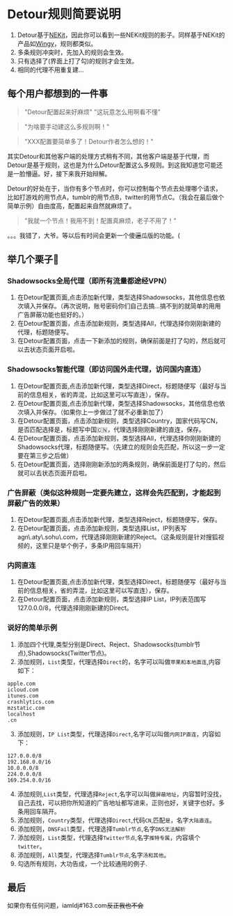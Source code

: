 # Detour规则简要说明

1. Detour基于[NEKit](https://github.com/zhuhaow/NEKit)，因此你可以看到一些NEKit规则的影子。同样基于NEKit的产品如[Wingy](https://github.com/hellowingy/wingy-announcement)，规则都类似。
2. 多条规则冲突时，先加入的规则会生效。
3. 只有选择了(界面上打了勾)的规则才会生效。
4. 相同的代理不用重复建...

## 每个用户都想到的一件事
>"Detour配置起来好麻烦"  "这玩意怎么用啊看不懂"

>"为啥要手动建这么多规则啊！"

>"XXX配置要简单多了！Detour作者怎么想的！"

其实Detour和其他客户端的处理方式稍有不同，其他客户端是基于代理，而Detour是基于规则，这也是为什么Detour配置这么多规则。到这我知道您可能还是一脸懵逼。好，接下来我开始辩解。

Detour的好处在于，当你有多个节点时，你可以控制每个节点去处理哪个请求，比如打游戏的用节点A，tumblr的用节点B，twitter的用节点C。（我会在最后做个简单示例）自由度高，配置起来自然就麻烦了。
>"我就一个节点！我用不到！配置真麻烦，老子不用了！"

。。。我错了，大爷。等以后有时间会更新一个傻~~逼~~瓜版的功能。(

## 举几个栗子🌰
### Shadowsocks全局代理（即所有流量都途经VPN）
1. 在Detour配置页面,点击添加新代理，类型选择Shadowsocks，其他信息也依次填入并保存。（再次说明，账号密码你们自己去搞...搞不到的就简单的用用广告屏蔽功能也挺好的。）
2. 在Detour配置页面，点击添加新规则，类型选择All，代理选择你刚刚新建的代理，标题随便写。
3. 在Detour配置页面，点击一下新添加的规则，确保前面是打了勾的，然后就可以去状态页面开启啦。

### Shadowsocks智能代理（即访问国外走代理，访问国内直连）
1. 在Detour配置页面,点击添加新代理，类型选择Direct，标题随便写（最好与当前的信息相关，省的弄混，比如这里可以写直连），保存。
2. 在Detour配置页面,点击添加新代理，类型选择Shadowsocks，其他信息也依次填入并保存。（如果你上一步做过了就不必重新加了）
3. 在Detour配置页面，点击添加新规则，类型选择Country，国家代码写CN，是否匹配选择是，标题写中国🇨🇳，代理选择刚刚新建的直连，保存。
4. 在Detour配置页面，点击添加新规则，类型选择All，代理选择你刚刚新建的Shadowsocks代理，标题随便写。（先建立的规则会先匹配，所以这一步一定要在第三步之后做）
5. 在Detour配置页面，选择刚刚新添加的两条规则，确保前面是打了勾的，然后就可以去状态页面开启啦。

### 广告屏蔽（类似这种规则一定要先建立，这样会先匹配到，才能起到屏蔽广告的效果）
1. 在Detour配置页面,点击添加新代理，类型选择Reject，标题随便写，保存。
2. 在Detour配置页面，点击添加新规则，类型选择List，IP列表写agn\\.aty\\.sohu\\.com，代理选择刚刚新建的Reject。（这条规则是针对搜狐视频的，这里只是举个例子，多条IP用回车隔开）

### 内网直连
1. 在Detour配置页面,点击添加新代理，类型选择Direct，标题随便写（最好与当前的信息相关，省的弄混，比如这里可以写直连），保存。
2. 在Detour配置页面，点击添加新规则，类型选择IP List，IP列表范围写127.0.0.0/8，代理选择刚刚新建的Direct。

### 说好的简单示例
1. 添加四个代理,类型分别是Direct、Reject、Shadowsocks(tumblr节点),Shadowsocks(Twitter节点)。
2. 添加规则，`List`类型，代理选择`Direct`的，名字可以叫做`苹果和本地直连`,内容如下：
```
apple.com
icloud.com
itunes.com
crashlytics.com
mzstatic.com
localhost
.cn
```
3. 添加规则，`IP List`类型，代理选择`Direct`,名字可以叫做`内网IP直连`，内容如下：
```
127.0.0.0/8
192.168.0.0/16
10.0.0.0/8
224.0.0.0/8
169.254.0.0/16
```
4. 添加规则,`List`类型，代理选择`Reject`,名字可以叫做`屏蔽地址`，内容暂时没找，自己去找，可以把你所知道的广告地址都写进来，正则也好，关键字也好。多条用回车隔开。
5. 添加规则，`Country`类型，代理选择`Direct`,代码`CN`,匹配`是`，名字`大陆直连`。
6. 添加规则，`DNSFail`类型，代理选择`Tumblr节点`,名字`DNS无法解析`
7. 添加规则，`List`类型，代理选择`Twitter节点`,名字`推特专属`，内容填个`twitter`。
8. 添加规则，`All`类型，代理选择`Tumblr节点`,名字`汤和其他`。
9. 勾选所有规则，大功告成，一个比较通用的例子.

## 最后
如果你有任何问题，iamldj#163.com~~反正我也不会~~
  
